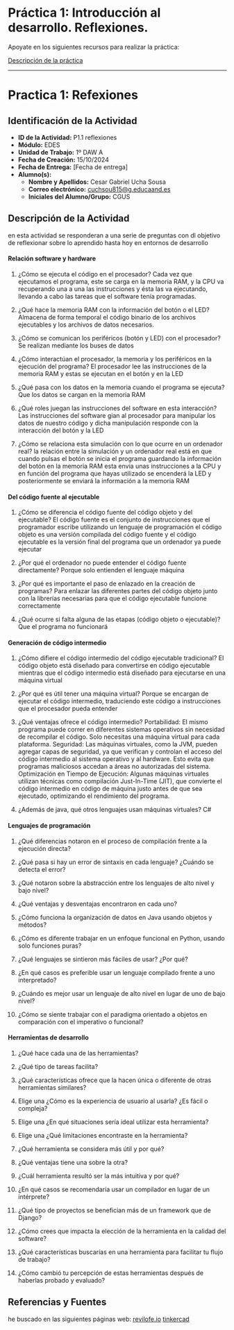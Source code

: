 # Práctica 1: Introducción al desarrollo. Reflexiones.

Apoyate en los siguientes recursos para realizar la práctica:

[Descripción de la práctica](https://revilofe.github.io/section3/u01/practica/EDES-U1.-Practica010/)


---

# Practica 1: Refexiones

## Identificación de la Actividad
- **ID de la Actividad:** P1.1 reflexiones
- **Módulo:**  EDES
- **Unidad de Trabajo:** 1º DAW A
- **Fecha de Creación:**   15/10/2024
- **Fecha de Entrega:** [Fecha de entrega]
- **Alumno(s):** 
  - **Nombre y Apellidos:** Cesar Gabriel Ucha Sousa
  - **Correo electrónico:** cuchsou815@g.educaand.es
  - **Iniciales del Alumno/Grupo:** CGUS

## Descripción de la Actividad
en esta actividad se responderan a una serie de preguntas con dl objetivo de reflexionar sobre lo aprendido hasta hoy en entornos de desarrollo

#### Relación software y hardware
1. ¿Cómo se ejecuta el código en el procesador?
Cada vez que ejecutamos el programa, este se carga en la memoria RAM, y la CPU va recuperando una a una las instrucciones y ésta las va ejecutando, llevando a cabo las tareas que el software tenía programadas.

2. ¿Qué hace la memoria RAM con la información del botón o el LED?
Almacena de forma temporal el código binario de los archivos ejecutables y los archivos de datos necesarios.

3. ¿Cómo se comunican los periféricos (botón y LED) con el procesador?
Se realizan mediante los buses de datos

4. ¿Cómo interactúan el procesador, la memoria y los periféricos en la ejecución del programa?
El procesador lee las instrucciones de la memoria RAM y estas se ejecutan en el botón y en la LED

5. ¿Qué pasa con los datos en la memoria cuando el programa se ejecuta?
Que los datos se cargan en la memoria RAM

6. ¿Qué roles juegan las instrucciones del software en esta interacción?
Las instrucciones del software gian al procesador para manipular los datos de nuestro código y dicha manipulación responde con la interacción del botón y la LED

7.  ¿Cómo se relaciona esta simulación con lo que ocurre en un ordenador real?
la relación entre la simulación y un ordenador real está en que cuando pulsas el botón se inicia el programa guardando la información del botón en la memoria RAM esta envía unas instrucciones a la CPU y en función del programa que hayas utilizado se encenderá la LED y posteriormente se enviará la información a la memoria RAM

#### Del código fuente al ejecutable
1. ¿Cómo se diferencia el código fuente del código objeto y del ejecutable?
El código fuente es el conjunto de instrucciones que el programador escribe utilizando un lenguaje de programación el código objeto es una versión compilada del código fuente y el código ejecutable es la versión final del programa que un ordenador ya puede ejecutar

2. ¿Por qué el ordenador no puede entender el código fuente directamente?
Porque solo entienden el lenguaje máquina

3. ¿Por qué es importante el paso de enlazado en la creación de programas?
Para enlazar las diferentes partes del código objeto junto con la librerías necesarias para que el código ejecutable funcione correctamente

4. ¿Qué ocurre si falta alguna de las etapas (código objeto o ejecutable)?
Que el programa no funcionará

#### Generación de código intermedio
1. ¿Cómo difiere el código intermedio del código ejecutable tradicional?
El código objeto está diseñado para convertirse en código ejecutable mientras que el código intermedio está diseñado para ejecutarse en una máquina virtual

2. ¿Por qué es útil tener una máquina virtual?
Porque se encargan de ejecutar el código intermedio, traduciendo este código a instrucciones que el procesador pueda entender

3. ¿Qué ventajas ofrece el código intermedio?
Portabilidad: El mismo programa puede correr en diferentes sistemas operativos sin necesidad de recompilar el código. Solo necesitas una máquina virtual para cada plataforma.
Seguridad: Las máquinas virtuales, como la JVM, pueden agregar capas de seguridad, ya que verifican y controlan el acceso del código intermedio al sistema operativo y al hardware. Esto evita que programas maliciosos accedan a áreas no autorizadas del sistema.
Optimización en Tiempo de Ejecución: Algunas máquinas virtuales utilizan técnicas como compilación Just-In-Time (JIT), que convierte el código intermedio en código de máquina justo antes de que sea ejecutado, optimizando el rendimiento del programa.

4. ¿Además de java, qué otros lenguajes usan máquinas virtuales?
C#

#### Lenguajes de programación
1. ¿Qué diferencias notaron en el proceso de compilación frente a la ejecución directa?


2. ¿Qué pasa si hay un error de sintaxis en cada lenguaje? ¿Cuándo se detecta el error?


3. ¿Qué notaron sobre la abstracción entre los lenguajes de alto nivel y bajo nivel?


4. ¿Qué ventajas y desventajas encontraron en cada uno?


5. ¿Cómo funciona la organización de datos en Java usando objetos y métodos?


6. ¿Cómo es diferente trabajar en un enfoque funcional en Python, usando solo funciones puras?


7. ¿Qué lenguajes se sintieron más fáciles de usar? ¿Por qué?


8. ¿En qué casos es preferible usar un lenguaje compilado frente a uno interpretado?


9. ¿Cuándo es mejor usar un lenguaje de alto nivel en lugar de uno de bajo nivel?


10. ¿Cómo se siente trabajar con el paradigma orientado a objetos en comparación con el imperativo o funcional?


#### Herramientas de desarrollo
1. ¿Qué hace cada una de las herramientas?


2. ¿Qué tipo de tareas facilita?


3. ¿Qué características ofrece que la hacen única o diferente de otras herramientas similares?


4. Elige una ¿Cómo es la experiencia de usuario al usarla? ¿Es fácil o compleja?


5. Elige una ¿En qué situaciones sería ideal utilizar esta herramienta?


6. Elige una ¿Qué limitaciones encontraste en la herramienta?


7. ¿Qué herramienta se considera más útil y por qué?


8. ¿Qué ventajas tiene una sobre la otra?


9. ¿Cuál herramienta resultó ser la más intuitiva y por qué?


10. ¿En qué casos se recomendaría usar un compilador en lugar de un intérprete?


11. ¿Qué tipo de proyectos se benefician más de un framework que de Django?


12. ¿Cómo crees que impacta la elección de la herramienta en la calidad del software?


13. ¿Qué características buscarías en una herramienta para facilitar tu flujo de trabajo?


14. ¿Cómo cambió tu percepción de estas herramientas después de haberlas probado y evaluado?


## Referencias y Fuentes
he buscado en las siguientes páginas web:
[revilofe.io](https://revilofe.io)
[tinkercad](https://www.tinkercad.com/things/b82nWvRGK9Z/editel)


